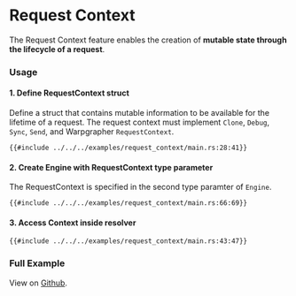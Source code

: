 # Request Context

The Request Context feature enables the creation of **mutable state through the lifecycle of a request**.

### Usage

#### 1. Define RequestContext struct

Define a struct that contains mutable information to be available for the lifetime of a request. The request context must implement `Clone`, `Debug`, `Sync`, `Send`, and Warpgrapher `RequestContext`. 

```rust,no_run,noplayground
{{#include ../../../examples/request_context/main.rs:28:41}}
```

#### 2. Create Engine with RequestContext type parameter

The RequestContext is specified in the second type paramter of `Engine`. 

```rust,no_run,noplayground
{{#include ../../../examples/request_context/main.rs:66:69}}
```

#### 3. Access Context inside resolver

```rust,no_run,noplayground
{{#include ../../../examples/request_context/main.rs:43:47}}
```

### Full Example

View on [Github](https://github.com/warpforge/warpgrapher/blob/v0.7.1/examples/request_context/main.rs).
